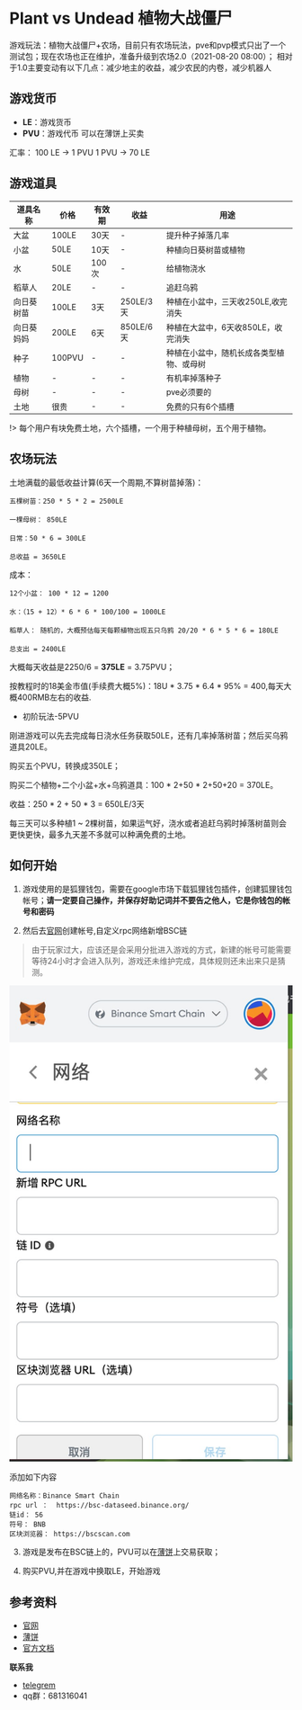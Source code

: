 # Plant vs Undead 植物大战僵尸

游戏玩法：植物大战僵尸+农场，目前只有农场玩法，pve和pvp模式只出了一个测试包；现在农场也正在维护，准备升级到农场2.0（2021-08-20 08:00）；
相对于1.0主要变动有以下几点：减少地主的收益，减少农民的内卷，减少机器人




## 游戏货币

+ **LE**：游戏货币
+ **PVU**：游戏代币 可以在薄饼上买卖


汇率：
100 LE -> 1  PVU
1 PVU -> 70 LE 


## 游戏道具

道具名称 | 价格 | 有效期 | 收益 | 用途
--- | --- | --- | --- | ---
大盆 | 100LE | 30天 | - | 提升种子掉落几率
小盆 | 50LE | 10天 | - | 种植向日葵树苗或植物
水 | 50LE | 100次 | - | 给植物浇水
稻草人 | 20LE | - | - | 追赶乌鸦
向日葵树苗 | 100LE | 3天 | 250LE/3天 | 种植在小盆中，三天收250LE,收完消失
向日葵妈妈 | 200LE | 6天 | 850LE/6天 | 种植在大盆中，6天收850LE，收完消失
种子 | 100PVU | - | - | 种植在小盆中，随机长成各类型植物、或母树
植物 | - | - | - | 有机率掉落种子
母树 | - | - | - | pve必须要的
土地 | 很贵 | - | - | 免费的只有6个插槽

!> 每个用户有块免费土地，六个插槽，一个用于种植母树，五个用于植物。

## 农场玩法

土地满载的最低收益计算(6天一个周期,不算树苗掉落)：

	五棵树苗：250 * 5 * 2 = 2500LE

	一棵母树： 850LE

	日常：50 * 6 = 300LE

	总收益 = 3650LE

成本：

	12个小盆： 100 * 12 = 1200

	水：（15 + 12）* 6 * 6 * 100/100 = 1000LE

	稻草人： 随机的，大概预估每天每颗植物出现五只乌鸦 20/20 * 6 * 5 * 6 = 180LE

	总支出 = 2400LE

大概每天收益是2250/6 = **375LE** = 3.75PVU；

按教程时的18美金市值(手续费大概5%)：18U * 3.75 * 6.4 * 95% = 400,每天大概400RMB左右的收益.

+ 初阶玩法-5PVU

刚进游戏可以先去完成每日浇水任务获取50LE，还有几率掉落树苗；然后买乌鸦道具20LE。

购买五个PVU，转换成350LE；

购买二个植物+二个小盆+水+乌鸦道具：100 * 2+50 * 2+50+20 = 370LE。

收益：250 * 2 + 50 * 3 = 650LE/3天

每三天可以多种植1 ~ 2棵树苗，如果运气好，浇水或者追赶乌鸦时掉落树苗则会更快更快，最多九天差不多就可以种满免费的土地。


## 如何开始

1. 游戏使用的是狐狸钱包，需要在google市场下载狐狸钱包插件，创建狐狸钱包帐号；**请一定要自己操作，并保存好助记词并不要告之他人，它是你钱包的帐号和密码**

2. 然后去[官网](https://plantvsundead.com/)创建帐号,自定义rpc网络新增BSC链

> 由于玩家过大，应该还是会采用分批进入游戏的方式，新建的帐号可能需要等待24小时才会进入队列，游戏还未维护完成，具体规则还未出来只是猜测。

![HULI](./images/huli.jpg)

添加如下内容
```
网络名称：Binance Smart Chain
rpc url ：  https://bsc-dataseed.binance.org/
链id： 56
符号： BNB
区块浏览器： https://bscscan.com
```

3. 游戏是发布在BSC链上的，PVU可以在[薄饼](https://pancakeswap.finance/swap?outputCurrency=0x31471e0791fcdbe82fbf4c44943255e923f1b794)上交易获取；

4. 购买PVU,并在游戏中换取LE，开始游戏

## 参考资料

+ [官网](https://plantvsundead.com/)
+ [薄饼](https://pancakeswap.finance/swap?outputCurrency=0x31471e0791fcdbe82fbf4c44943255e923f1b794)
+ [官方文档](https://plantvsundead.medium.com/)


**联系我**

+ [telegrem](https://t.me/playforearn)
+ qq群：681316041









